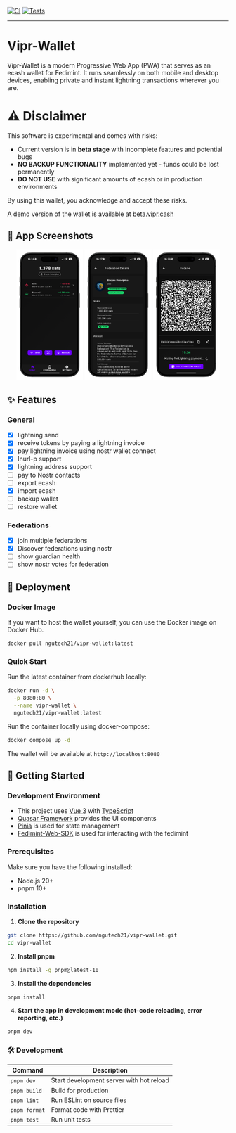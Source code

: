 [![CI](https://github.com/ngutech21/vipr-wallet/actions/workflows/ci.yaml/badge.svg)](https://github.com/ngutech21/vipr-wallet/actions/workflows/ci.yaml)
[![Tests](https://github.com/ngutech21/vipr-wallet/actions/workflows/test.yaml/badge.svg)](https://github.com/ngutech21/vipr-wallet/actions/workflows/test.yaml)

---

# Vipr-Wallet

Vipr-Wallet is a modern Progressive Web App (PWA) that serves as an ecash wallet for Fedimint. It runs seamlessly on both mobile and desktop devices, enabling private and instant lightning transactions wherever you are.

# ⚠️ Disclaimer

This software is experimental and comes with risks:

- Current version is in **beta stage** with incomplete features and potential bugs
- **NO BACKUP FUNCTIONALITY** implemented yet - funds could be lost permanently
- **DO NOT USE** with significant amounts of ecash or in production environments

By using this wallet, you acknowledge and accept these risks.

A demo version of the wallet is available at [beta.vipr.cash](https://beta.vipr.cash)

## 📱 App Screenshots

<div align="center">
  <img src="./public/screenshots/Home-iphone.png" alt="Dashboard" width="30%" />
  <img src="./public/screenshots/Federation-Details-iphone.png" alt="Federation Details" width="30%" />
  <img src="./public/screenshots/Receive-iphone.png" alt="Receive Payment" width="30%" />
</div>

## ✨ Features

### General

- [x] lightning send
- [x] receive tokens by paying a lightning invoice
- [x] pay lightning invoice using nostr wallet connect
- [x] lnurl-p support
- [x] lightning address support
- [ ] pay to Nostr contacts
- [ ] export ecash
- [x] import ecash
- [ ] backup wallet
- [ ] restore wallet

### Federations

- [x] join multiple federations
- [x] Discover federations using nostr
- [ ] show guardian health
- [ ] show nostr votes for federation

## 🐳 Deployment

### Docker Image

If you want to host the wallet yourself, you can use the Docker image on Docker Hub.

```bash
docker pull ngutech21/vipr-wallet:latest
```

### Quick Start

Run the latest container from dockerhub locally:

```bash
docker run -d \
  -p 8080:80 \
  --name vipr-wallet \
  ngutech21/vipr-wallet:latest
```

Run the container locally using docker-compose:

```bash
docker compose up -d
```

The wallet will be available at `http://localhost:8080`

## 🚀 Getting Started

### Development Environment

- This project uses [Vue 3](https://v3.vuejs.org/) with [TypeScript](https://www.typescriptlang.org/)
- [Quasar Framework](https://quasar.dev/) provides the UI components
- [Pinia](https://pinia.vuejs.org/) is used for state management
- [Fedimint-Web-SDK](https://github.com/fedimint/fedimint-web-sdk) is used for interacting with the fedimint

### Prerequisites

Make sure you have the following installed:

- Node.js 20+
- pnpm 10+

### Installation

1. **Clone the repository**

```bash
git clone https://github.com/ngutech21/vipr-wallet.git
cd vipr-wallet
```

2. **Install pnpm**

```bash
npm install -g pnpm@latest-10
```

3. **Install the dependencies**

```bash
pnpm install
```

4.  **Start the app in development mode (hot-code reloading, error reporting, etc.)**

```bash
pnpm dev
```

### 🛠️ Development

| Command       | Description                              |
| ------------- | ---------------------------------------- |
| `pnpm dev`    | Start development server with hot reload |
| `pnpm build`  | Build for production                     |
| `pnpm lint`   | Run ESLint on source files               |
| `pnpm format` | Format code with Prettier                |
| `pnpm test`   | Run unit tests                           |
